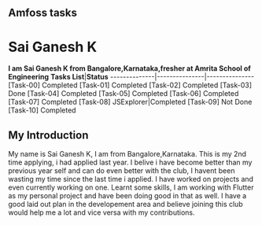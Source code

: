 ## Amfoss tasks
# Sai Ganesh K
**I am Sai Ganesh K from Bangalore,Karnataka,fresher at Amrita School of Engineering**
**Tasks List**|**Status**
--------------|---------------|---------------
[Task-00] Completed
[Task-01] Completed
[Task-02] Completed
[Task-03] Done 
[Task-04] Completed
[Task-05] Completed
[Task-06] Completed
[Task-07] Completed
[Task-08] JSExplorer|Completed
[Task-09] Not Done
[Task-10] Completed

## My Introduction
My name is Sai Ganesh K, I am from Bangalore,Karnataka.
This is my 2nd time applying, i had applied last year. 
I belive i have become better than my previous year self and can do even better with the club, I havent been wasting my time since the last time i applied. I have worked on projects and even currently working on one. Learnt some skills, I am working with Flutter as my personal project and have been doing good in that as well. I have a good laid out plan in the developement area and believe joining this club would help me a lot and vice versa with my contributions.